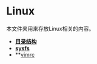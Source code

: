 # Linux

本文件夹用来存放Linux相关的内容。

+ **[目录结构](https://github.com/lowkeyway/Embedded/blob/master/Software/OS/Linux/%E7%9B%AE%E5%BD%95%E7%BB%93%E6%9E%84.md)**
+ **[sysfs](https://github.com/lowkeyway/Embedded/blob/master/Software/OS/Linux/sysfs.md)**
+ **[vimrc](https://github.com/lowkeyway/Embedded/edit/master/Software/OS/Linux/vimrc.md)

